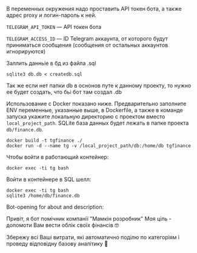 В переменных окружения надо проставить API токен бота, а также адрес proxy и логин-пароль к ней.

`TELEGRAM_API_TOKEN` — API токен бота

`TELEGRAM_ACCESS_ID` — ID Telegram аккаунта, от которого будут приниматься сообщения (сообщения от остальных аккаунтов игнорируются)

Заллить данньіе в бд из файла .sql

```
sqlite3 db.db < createdb.sql
```

Так же если нет папки db в оснонов путе к данному проекту, то нужно ее будет создать, что бьі бот там создал .db


Использование с Docker показано ниже. Предварительно заполните ENV переменные, указанные выше, в Dockerfile, а также в команде запуска укажите локальную директорию с проектом вместо `local_project_path`. SQLite база данных будет лежать в папке проекта `db/finance.db`.

```
docker build -t tgfinance ./
docker run -d --name tg -v /local_project_path/db:/home/db tgfinance
```

Чтобы войти в работающий контейнер:

```
docker exec -ti tg bash
```

Войти в контейнере в SQL шелл:

```
docker exec -ti tg bash
sqlite3 /home/db/finance.db
```


Bot-opening for about and description:

Привіт, я бот помічник компанії "Мамкін розробник"
Моя ціль - допомоти Вам вести облік своїх фінансів 🤓

Збережу всі Ваші витрати, які автоматично поділю по категоріям і проведу відповідну базову аналітику 🧐

